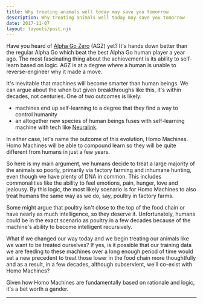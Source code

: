 ```yaml
---
title: Why treating animals well today may save you tomorrow
description: Why treating animals well today may save you tomorrow
date: 2017-11-07
layout: layouts/post.njk
---
```



Have you heard of [Alpha Go Zero](https://medium.com/intuitionmachine/the-strange-loop-in-alphago-zeros-self-play-6e3274fcdd9f) (AGZ) yet? It's hands down better than the regular Alpha Go which beat the best Alpha Go human player a year ago. The most fascinating thing about the achievement is its ability to self-learn based on logic. AGZ is at a degree where a human is unable to reverse-engineer why it made a move. 

It's inevitable that machines will become smarter than human beings. We can argue about the when but given breakthroughs like this, it's within decades, not centuries. One of two outcomes is likely:
- machines end up self-learning to a degree that they find a way to control humanity
- an altogether new species of human beings fuses with self-learning machine with tech like [Neuralink](https://waitbutwhy.com/2017/04/neuralink.html).

In either case, let's name the outcome of this evolution, Homo Machines. Homo Machines will be able to compound learn so they will be quite different from humans in just a few years. 

So here is my main argument, we humans decide to treat a large majority of the animals so poorly, primarily via factory farming and inhumane hunting, even though we have plenty of DNA in common. This includes commonalities like the ability to feel emotions, pain, hunger, love and jealousy. By this logic, the most likely scenario is for Homo Machines to also treat humans the same way as we do, say, poultry in factory farms.

Some might argue that poultry isn't close to the top of the food chain or have nearly as much intelligence, so they deserve it. Unfortunately, humans could be in the exact scenario as poultry in a few decades because of the machine's ability to become intelligent recursively. 

What if we changed our way today and we begin treating our animals like we want to be treated ourselves? If yes, is it possible that our training data we are feeding to these machines over a long enough period of time would set a new precedent to treat those lower in the food chain more thoughtfully and as a result, in a few decades, although subservient, we'll co-exist with Homo Machines?

Given how Homo Machines are fundamentally based on rationale and logic, it's a bet worth a gander.
   
---
